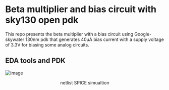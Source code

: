 # Beta multiplier and bias circuit with sky130 open pdk
This repo presents the beta multiplier with a bias circuit using Google-skywater 130nm pdk that generates 40μA bias current with a supply voltage of 3.3V for biasing some analog circuits. 

## EDA tools and PDK
![image](https://user-images.githubusercontent.com/49194847/138070431-d95ce371-db3b-43a1-8dbe-fa85bff53625.png) 
<p align="center">
  netlist SPICE simualtion
</p>
  
